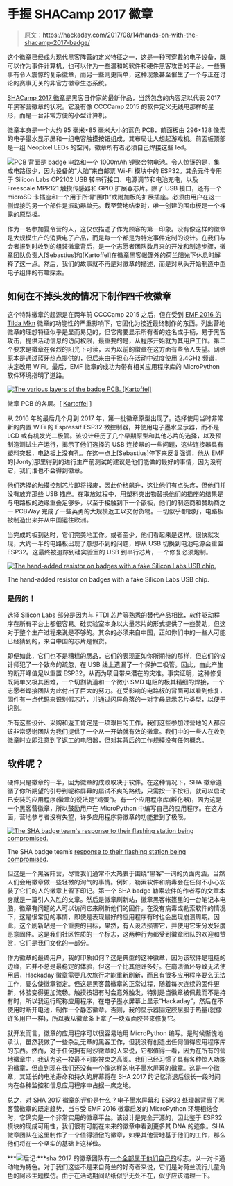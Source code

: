 # 手握 SHACamp 2017 徽章

> 原文：<https://hackaday.com/2017/08/14/hands-on-with-the-shacamp-2017-badge/>

这个徽章已经成为现代黑客阵营的定义特征之一，这是一种可穿戴的电子设备，既可以作为事件计算机，也可以作为一些温和的软件和硬件黑客攻击的平台。一些赛事有令人震惊的复杂徽章，而另一些则更简单，这种现象甚至催生了一个与正在讨论的赛事无关的非官方徽章生态系统。

[SHACamp 2017 徽章](https://wiki.sha2017.org/w/Projects:Badge)是黑客日作家的最新作品，当然包含的内容足以代表 2017 年黑客营徽章的状况。它没有像 CCCCamp 2015 的软件定义无线电那样的星形，而是一台非常方便的小型计算机。

徽章本身是一个大约 95 毫米×85 毫米大小的蓝色 PCB，前面板由 296×128 像素的电子墨水显示屏和一组电容触摸按钮组成，其布局让人想起游戏机。前面板顶部是一组 Neopixel LEDs 的空间，徽章所有者必须自己焊接这些 led。

![](img/fa47be71d7fca2c407973cb97c6853da.png)PCB 背面是 badge 电路和一个 1000mAh 锂聚合物电池。令人惊讶的是，集成电路很少，因为设备的“大脑”来自邮票 Wi-Fi 模块中的 ESP32。其余元件专用于 Silicon Labs CP2102 USB 转串行接口、电源调节和电池充电，以及 Freescale MPR121 触摸传感器和 GPIO 扩展器芯片。除了 USB 接口，还有一个 microSD 卡插座和一个用于所谓“围巾”或附加板的扩展插座。必须由用户在这一侧焊接的另一个部件是振动器单元。截至营地结束时，唯一创建的围巾板是一个裸露的原型板。

作为一名参加夏令营的人，这仅仅描述了作为顾客的第一印象。没有像这样的徽章是大规模生产的消费电子产品，而是每一个都是为特定事件定制的设计。在我们与会者报到时收到的组装徽章背后，是一个志愿者团队数月来的开发和制造步骤，徽章团队负责人[Sebastius]和[Kartoffel]在徽章黑客帐篷外的荷兰阳光下休息时解释了这一点。然后，我们的故事就不再是对徽章的描述，而是对从头开始制造中型电子组件的有趣探索。

## 如何在不掉头发的情况下制作四千枚徽章

这个特殊徽章的起源是在两年前 CCCCamp 2015 之后，但在受到 [EMF 2016 的 Tilda Mkπ](https://hackaday.com/2016/08/09/tilda-mkπ-the-emf-camp-2016-badge/) 徽章的功能性的严重影响下，它固化为接近最终制作的东西。列出营地徽章的理想特征似乎是显而易见的，但它需要显示所有者的姓名或手柄，易于黑客攻击，提供活动信息的访问权限，最重要的是，从程序开始就为其用户工作。第二个要求是徽章在强烈的阳光下可读，因为以前的徽章在这方面有些令人失望。网络原本是通过蓝牙热点提供的，但后来由于担心在活动中过度使用 2.4GHz 频谱，决定改用 WiFi。最后，EMF 徽章的成功为带有相关应用程序库的 MicroPython 软件环境指明了道路。

[![The various layers of the badge PCB. [Kartoffel]](img/f440edded1c3f4b4048cd81b851fce8a.png)](https://hackaday.com/wp-content/uploads/2017/08/sha-badge-schema.png) 

徽章 PCB 的各层。[ [Kartoffel](https://files.sha2017.org/d/ce90c4433d/files/?p=/badge/6%20badge%20schema.png) ]

从 2016 年的最后几个月到 2017 年，第一批徽章原型出现了。选择使用当时非常新的内置 WiFi 的 Espressif ESP32 微控制器，并使用电子墨水显示器，而不是 LCD 或有机发光二极管。该设计经历了几个早期原型和其他芯片的选择，以及预制造测试生产运行，揭示了他们选择的 USB 连接器的一些问题，这些连接器具有塑料突起，电路板上没有孔。在这一点上[Sebastius]停下来反复强调，他从 EMF 的[Jonty]那里得到的进行生产前测试的建议是他们能做的最好的事情，因为没有它，我们谁也不会得到徽章。

他们选择的触摸控制芯片即将报废，因此价格飙升，这让他们有点头疼，但他们并没有放弃那些 USB 插座。在取放过程中，用塑料突出物替换他们的插座的结果是与电路板的边缘重叠足够多，以至于接触到下一个嵌板，他们的制造商和赞助商之一 PCBWay 完成了一些英勇的大规模返工以交付货物。一切似乎都很好，电路板被制造出来并从中国运往欧洲。

当完成的板到达时，它们完美地工作。或者至少，他们看起来是这样。很快就发现，大约一半的电路板出现了意想不到的问题，即从 USB 切换到电池电源会重置 ESP32。这最终被追踪到硅实验室的 USB 到串行芯片，一个修复必须炮制。

[![The hand-added resistor on badges with a fake Silicon Labs USB chip.](img/405156fc1d2fa81b284a80ac5939186d.png)](https://hackaday.com/wp-content/uploads/2017/08/shacamp-badge-rework.jpg)

The hand-added resistor on badges with a fake Silicon Labs USB chip.

### 是假的！

选择 Silicon Labs 部分是因为与 FTDI 芯片等熟悉的替代产品相比，软件驱动程序在所有平台上都很容易。硅实验室本身以大量芯片的形式提供了一些赞助，但这对于整个生产过程来说是不够的。其余的必须来自中国，正如你们中的一些人可能已经猜到的，来自中国的芯片是假货。

即便如此，它们也不是糟糕的赝品，它们的表现正如你所期待的那样，但它们的设计师犯了一个致命的疏忽，在 USB 线上遗漏了一个保护二极管。因此，由此产生的断开峰值足以重置 ESP32，从而为项目带来潜在的灾难。事实证明，这种修复既简单又极其困难，一个切割轨道和一个微小 SMD 电阻的极其精细的焊接，一个志愿者焊接团队为此付出了巨大的努力。在受影响的电路板的背面可以看到修复，固件有一点代码来识别假芯片，并通过闪屏角落的一对字母显示芯片类型，以便于识别。

所有这些设计、采购和返工肯定是一项艰巨的工作，我们这些参加过营地的人都应该非常感谢团队为我们提供了一个从一开始就有效的徽章。我们中的一些人在收到徽章时立即注意到了返工的电阻器，但对其背后的工作规模没有任何概念。

## 软件呢？

硬件只是徽章的一半，因为徽章的成败取决于软件。在这种情况下，SHA 徽章遵循了你所期望的引导到昵称屏幕的屡试不爽的路线，只需按一下按钮，就可以启动已安装的应用程序(徽章的说法是“鸡蛋”)。有一个应用程序库(孵化器)，因为这是一个黑客营徽章，所以鼓励用户在 MicroPython 中编写自己的应用程序。在这方面，营地参与者没有失望，许多应用程序将徽章的功能推到了极限。

[![The SHA badge team's response to their flashing station being compromised.](img/5dc608f3aeabdbab990009652b34bb81.png)](https://hackaday.com/wp-content/uploads/2017/08/shacamp-badge-pwnd.jpg)

The SHA badge team’s [response to their flashing station being compromised](https://twitter.com/SHA2017Badge/status/894245126054313985).

但这是一个黑客阵营，尽管我们通常不太热衷于围绕“黑客”一词的负面内涵，当然人们会用徽章做一些轻微的淘气的事情。例如，勒索软件和病毒会在任何不小心安装了它们的人的徽章上留下印记。第一个 SHA badge 勒索软件的作者写的文章本身就是一篇引人入胜的文章。然后是徽章刷新站，徽章黑客帐篷里的一台笔记本电脑，徽章有问题的人可以访问它来刷新他们的固件。在没有病毒或勒索软件的情况下，这是很常见的事情，即使是表现最好的应用程序有时也会出现崩溃周期。因此，这个刷新站是一个重要的目标，果然，有人设法损害它，并使用它来分发轻度恶意固件。这是我们社区性质的一个标志，这两种行为都受到徽章团队的欢迎和赞赏，它们是我们文化的一部分。

作为徽章的最终用户，我的印象如何？这是典型的这种徽章，因为该软件是粗糙的边缘，它并不总是最稳定的体验，但这一个比其他许多好。在崩溃循环导致无法使用后，Hackaday 徽章需要几次旅行才能重新刷新，而且有很多应用程序要么无法工作，要么使徽章锁定。但这是黑客营徽章的正常过程，随着每次连续的固件更新，体验变得更加流畅。触摸按钮有时会意外触发，特别是当徽章被佩戴而不是持有时，所以我运行昵称应用程序，在电子墨水屏幕上显示“Hackaday”，然后在不使用时断开电池，制作一个静态徽章。否则，我的显示器固定胶屈服于热量(就像许多用户一样)，所以我从徽章条上拿了一块双面胶带来修复它。

就开发而言，徽章的应用程序可以很容易地用 MicroPython 编写。是时候惭愧地承认，虽然我做了一些杂乱无章的黑客工作，但我没有创造出任何值得应用程序库的东西。然而，对于任何拥有阿沙徽章的人来说，它都值得一看，因为在所有的营地徽章中，我认为这一枚最不可能被束之高阁。我们已经习惯了具有各种惊人功能的徽章，但直到现在我们还没有一个像这样的电子墨水屏幕的徽章。这是一个徽章，其延长的电池寿命和持久的屏幕将在 SHA 2017 的记忆消退后很长一段时间内在各种监控和信息应用程序中占据一席之地。

总之，对 SHA 2017 徽章的评价是什么？电子墨水屏幕和 ESP32 处理器背离了黑客营徽章的既定趋势，当与受 EMF 2016 徽章启发的 MicroPython 环境相结合时，它确实是一个非常实用的徽章平台。该设计是完全开源的，因此鉴于 ESP32 模块的现成可用性，我们很有可能在未来的徽章中看到更多其 DNA 的迹象。SHA 徽章团队在这里制作了一个值得骄傲的徽章，如果其他营地基于他们的工作，那么他们将在一个坚实的基础上这样做。

***![](img/2447caa52474372e71d90d688909f9ed.png)后记:***sha 2017 的徽章团队有[一个全部属于他们自己的](https://wiki.sha2017.org/w/File:Badgebar_banner.png)标志，以一对卡通动物为特色。对于我们这些不是来自荷兰的好奇者来说，它们是对荷兰流行儿童角色的阿沙主题模仿。由于在活动期间贴纸似乎无处不在，似乎应该清理一下。